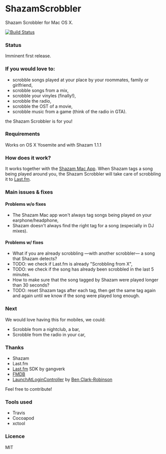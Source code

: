 ShazamScrobbler
=================

Shazam Scrobbler for Mac OS X.

[![Build Status](https://travis-ci.org/stephanebruckert/ShazamScrobbler.svg?branch=master)](https://travis-ci.org/stephanebruckert/ShazamScrobbler)

### Status

Imminent first release.

### If you would love to:

 - scrobble songs played at your place by your roommates, family or girlfriend,
 - scrobble songs from a mix,
 - scrobble your vinyles (finally!),
 - scrobble the radio,
 - scrobble the OST of a movie,
 - scrobble music from a game (think of the radio in GTA).
 
the Shazam Scrobbler is for you!

### Requirements

Works on OS X Yosemite and with Shazam 1.1.1

### How does it work?

It works together with the [Shazam Mac App](https://itunes.apple.com/us/app/shazam/id897118787?mt=12). When Shazam tags a song being played around you, the Shazam Scrobbler will take care of scrobbling it to [Last.fm](http://last.fm).

### Main issues & fixes

#### Problems w/o fixes

- The Shazam Mac app won't always tag songs being played on your earphone/headphone,
- Shazam doesn't always find the right tag for a song (especially in DJ mixes).

#### Problems w/ fixes

- What if you are already scrobbling —with another scrobbler— a song that Shazam detects?
 - TODO: we check if Last.fm is already "Scrobbling from X",
 - TODO: we check if the song has already been scrobbled in the last 5 minutes.
- How to make sure that the song tagged by Shazam were played longer than 30 seconds?
 - TODO: reset Shazam tags after each tag, then get the same tag again and again until we know if the song were played long enough.
 
### Next

We would love having this for mobiles, we could:
- Scrobble from a nightclub, a bar,
- Scrobble from the radio in your car,

### Thanks

 - Shazam
 - Last.fm
 - [Last.fm](https://github.com/gangverk/LastFm) SDK by gangverk
 - [FMDB](https://github.com/ccgus/fmdb)
 - [LaunchAtLoginController](https://github.com/Mozketo/LaunchAtLoginController) by [Ben Clark-Robinson](https://github.com/Mozketo)

Feel free to contribute!

### Tools used

 - Travis
 - Cocoapod
 - xctool
 
### Licence

MIT